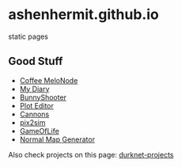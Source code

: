 # ashenhermit.github.io
static pages

## Good Stuff
+ [Coffee MeloNode](https://ashenhermit.github.io/CoffeeMeloNode/)
+ [My Diary](https://ashenhermit.github.io/myDiary/)
+ [BunnyShooter](https://ashenhermit.github.io/BunnyShooter/)
+ [Plot Editor](https://ashenhermit.github.io/plotEditor/)
+ [Cannons](https://ashenhermit.github.io/cannons/)
+ [pix2sim](https://ashenhermit.github.io/pix2sim/)
+ [GameOfLife](https://ashenhermit.github.io/gameOfLife/)
+ [Normal Map Generator](https://ashenhermit.github.io/normalMapGenerator/)

Also check projects on this page: [durknet-projects](https://ashenhermit.github.io/durknet/#projects)
